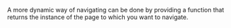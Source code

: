 A more dynamic way of navigating can be done by providing a function that returns the instance of the page to which you want to navigate.

<snippet id='frame-nav-dynamic-page-code'/>
<snippet id='frame-nav-dynamic-page-ts-code'/>
